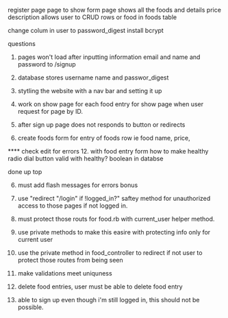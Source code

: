 register page
page to show form 
page shows all the foods and details price description
allows user to CRUD rows or food in foods table


change colum in user to password_digest 
install bcrypt



questions 
1. pages won't load after inputting information email and name and password to /signup
2. database stores username name and passwor_digest
3. stytling the website with a nav bar and setting it up
4. work on show page for each food entry for show page when user request for page by ID.
5. after sign up page does not responds to button or redirects

10. create foods form for entry of foods row ie food name, price, 

**** check edit for errors 12. with food entry form how to make healthy radio dial button valid with healthy? boolean in databse

done up top 


6. must add flash messages for errors bonus



7. use "redirect "/login" if !logged_in?" saftey method for unauthorized access to those pages if not logged in.

8. must protect those routs for food.rb with current_user helper method.


9. use private methods to make this easire with protecting info only for current user


11. use the private method in food_controller to redirect if not user to protect those routes from being seen



13. make validations meet uniquness 


14. delete food entries, user must be able to delete food entry



15. able to sign up even though i'm still logged in, this should not be possible.